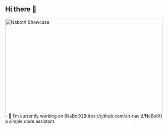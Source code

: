 ## Hi there 👋


<img src="https://github.com/sh-navid/NabotX/blob/master/showcase/V04.png" alt="NabotX Showcase" width="500" height="300">
- 🔭 I’m currently working on [NaBotX](https://github.com/sh-navid/NaBotX) a simple code assistant.

<!--
**sh-navid/sh-navid** is a ✨ _special_ ✨ repository because its `README.md` (this file) appears on your GitHub profile.

Here are some ideas to get you started:

- 🔭 I’m currently working on ...
- 🌱 I’m currently learning ...
- 👯 I’m looking to collaborate on ...
- 🤔 I’m looking for help with ...
- 💬 Ask me about ...
- 📫 How to reach me: ...
- 😄 Pronouns: ...
- ⚡ Fun fact: ...
-->
